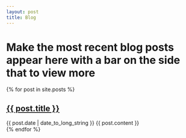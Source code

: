 ```yaml
---
layout: post
title: Blog
---
```


# Make the most recent blog posts appear here with a bar on the side that to view more

[jekyll-organization]: https://github.com/jekyll

{% for post in site.posts %}
  <article class="blog-post">
    <h2>
      <a href="{{ post.url }}">
        {{ post.title }}
      </a>
    </h2>
    <time datetime="{{ post.date | date: "%Y-%m-%d" }}">{{ post.date | date_to_long_string }}</time>
    {{ post.content }}
  </article>
{% endfor %}